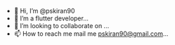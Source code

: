 - 👋 Hi, I’m @pskiran90
- 👀 I’m a flutter developer...
- 💞️ I’m looking to collaborate on ...
- 📫 How to reach me mail me pskiran90@gmail.com...

<!---
pskiran90/pskiran90 is a ✨ special ✨ repository because its `README.md` (this file) appears on your GitHub profile.
You can click the Preview link to take a look at your changes.
--->
